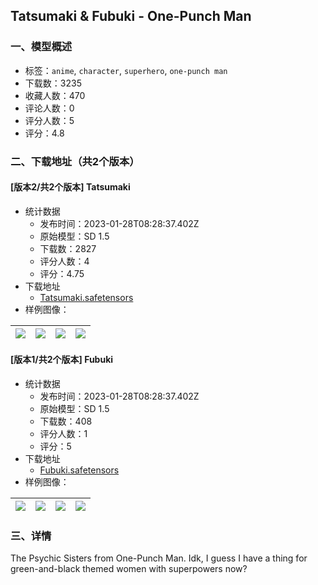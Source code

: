 ## Tatsumaki & Fubuki - One-Punch Man
### 一、模型概述

- 标签：`anime`, `character`, `superhero`, `one-punch man`
- 下载数：3235
- 收藏人数：470
- 评论人数：0
- 评分人数：5
- 评分：4.8

### 二、下载地址（共2个版本）

#### [版本2/共2个版本] Tatsumaki

- 统计数据
  - 发布时间：2023-01-28T08:28:37.402Z
  - 原始模型：SD 1.5
  - 下载数：2827
  - 评分人数：4
  - 评分：4.75
- 下载地址
  - [Tatsumaki.safetensors](https://civitai.com/api/download/models/6416)
- 样例图像：

| <img src="https://image.civitai.com/xG1nkqKTMzGDvpLrqFT7WA/de1492ee-9089-435c-29eb-7cabb7546800/width=450/57537.jpeg" /> | <img src="https://image.civitai.com/xG1nkqKTMzGDvpLrqFT7WA/7a18c76f-8b27-446b-c9b3-a59e673af700/width=450/57544.jpeg" /> | <img src="https://image.civitai.com/xG1nkqKTMzGDvpLrqFT7WA/abd7a77e-314c-45b3-b694-36d5d36afb00/width=450/57543.jpeg" /> | <img src="https://image.civitai.com/xG1nkqKTMzGDvpLrqFT7WA/e213a6a6-71ce-4aa8-c560-340e5cbf9e00/width=450/57542.jpeg" /> |
| ---- | ---- | ---- | ---- |

#### [版本1/共2个版本] Fubuki

- 统计数据
  - 发布时间：2023-01-28T08:28:37.402Z
  - 原始模型：SD 1.5
  - 下载数：408
  - 评分人数：1
  - 评分：5
- 下载地址
  - [Fubuki.safetensors](https://civitai.com/api/download/models/6417)
- 样例图像：

| <img src="https://image.civitai.com/xG1nkqKTMzGDvpLrqFT7WA/d3acc404-bf36-4c85-1091-fdcb527c9800/width=450/57549.jpeg" /> | <img src="https://image.civitai.com/xG1nkqKTMzGDvpLrqFT7WA/2e91552e-a90f-4eb3-6409-08fb29eaa300/width=450/57548.jpeg" /> | <img src="https://image.civitai.com/xG1nkqKTMzGDvpLrqFT7WA/4d4c065b-8ae9-4df1-e6e4-e050a013ea00/width=450/57547.jpeg" /> | <img src="https://image.civitai.com/xG1nkqKTMzGDvpLrqFT7WA/a2f70079-8421-458a-6d23-d1c822beaa00/width=450/57546.jpeg" /> |
| ---- | ---- | ---- | ---- |


### 三、详情
<p>The Psychic Sisters from One-Punch Man. Idk, I guess I have a thing for green-and-black themed women with superpowers now?</p>
